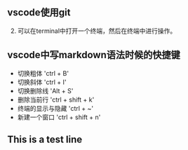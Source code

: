 ## vscode使用git

2. 可以在terminal中打开一个终端，然后在终端中进行操作。
   
## vscode中写markdown语法时候的快捷键

- 切换粗体 'ctrl + B'
- 切换斜体 'ctrl + I'
- 切换删除线 'Alt + S'
- 删除当前行 'ctrl + shift + k'
- 终端的显示与隐藏 'ctrl + ~'
- 新建一个窗口 'ctrl + shift + n'

## This is a test line